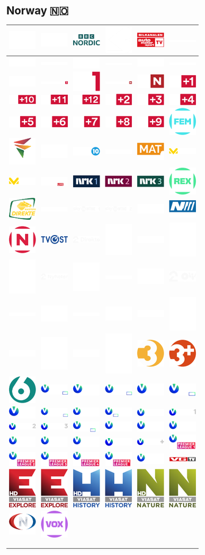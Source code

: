 # Norway 🇳🇴

| ![bbc-brit] | ![bbc-earth] | ![bbc-nordic] | ![bedehuskanalen] | ![bilkanalen-auto-motor-sport-tv] | ![c-more-first-hd-hz] |
|:---:|:---:|:---:|:---:|:---:|:---:|
| ![c-more-first-hd] | ![c-more-first-hz] | ![c-more-first] | ![c-more-series-hd-hz] | ![c-more-series-hd] | ![c-more-series-hz] |
| ![c-more-series] | ![eurosport-1-hz] | ![eurosport-1] | ![eurosport-norge-hz] | ![eurosport-norge] | ![eurosport-pluss1] |
| ![eurosport-pluss10] | ![eurosport-pluss11] | ![eurosport-pluss12] | ![eurosport-pluss2] | ![eurosport-pluss3] | ![eurosport-pluss4] |
| ![eurosport-pluss5] | ![eurosport-pluss6] | ![eurosport-pluss7] | ![eurosport-pluss8] | ![eurosport-pluss9] | ![fem] |
| ![frikanalen] | ![hits] | ![kanal10] | ![laliga-tv] | ![mat-kanalen] | ![motorvision-plus] |
| ![motorvision-tv] | ![norway-live] | ![nrk1] | ![nrk2] | ![nrk3] | ![rex] |
| ![rikstoto-direkte] | ![sf-kanalen] | ![sky-showtime-1] | ![sky-showtime-2] | ![stars] | ![tv-nord] |
| ![tv-norge] | ![tv-ost] | ![tv2-direkte-hz] | ![tv2-direkte] | ![tv2-livsstil-hz] | ![tv2-livsstil] |
| ![tv2] | ![tv2-nyheter-hz] | ![tv2-nyheter] | ![tv2-nyhetskanalen-hz] | ![tv2-nyhetskanalen] | ![tv2-oiii] |
| ![tv2-sport-premium-hz] | ![tv2-sport-premium] | ![tv2-sport-premium2-hz] | ![tv2-sport-premium2] | ![tv2-sport1-hz] | ![tv2-sport1] |
| ![tv2-sport2-hz] | ![tv2-sport2] | ![tv2-zebra-hz] | ![tv2-zebra] | ![tv3] | ![tv3-plus] |
| ![tv6] | ![v-film-action-hd] | ![v-film-action] | ![v-film-family-hd] | ![v-film-family] | ![v-film-hits-hd] |
| ![v-film-hits] | ![v-film-premiere-hd] | ![v-film-premiere] | ![v-series-hd] | ![v-series] | ![v-sport-1] |
| ![v-sport-2] | ![v-sport-3] | ![v-sport-golf-hd] | ![v-sport-golf] | ![v-sport-live-1] | ![v-sport-live-2] |
| ![v-sport-live-3] | ![v-sport-live-4] | ![v-sport-live-5] | ![v-sport] | ![v-sport-plus] | ![v-sport-premier-league-1] |
| ![v-sport-premier-league-2] | ![v-sport-premier-league-3] | ![v-sport-premier-league-4] | ![v-sport-premier-league] | ![v-sport-ultrahd] | ![vg-tv] |
| ![viasat-explore-hd] | ![viasat-explore] | ![viasat-history-hd] | ![viasat-history] | ![viasat-nature-hd] | ![viasat-nature] |
| ![visjon-norge] | ![vox] | ![space] | ![space] | ![space] | ![space] |
| ![space] | ![space] | ![space] | ![space] | ![space] | ![space] |


[bbc-brit]:bbc-brit-no.png
[bbc-earth]:bbc-earth-no.png
[bbc-nordic]:bbc-nordic-no.png
[bedehuskanalen]:bedehuskanalen-no.png
[bilkanalen-auto-motor-sport-tv]:bilkanalen-auto-motor-sport-tv-no.png
[c-more-first-hd-hz]:c-more-first-hd-hz-no.png
[c-more-first-hd]:c-more-first-hd-no.png
[c-more-first-hz]:c-more-first-hz-no.png
[c-more-first]:c-more-first-no.png
[c-more-series-hd-hz]:c-more-series-hd-hz-no.png
[c-more-series-hd]:c-more-series-hd-no.png
[c-more-series-hz]:c-more-series-hz-no.png
[c-more-series]:c-more-series-no.png
[eurosport-1-hz]:eurosport-1-hz-no.png
[eurosport-1]:eurosport-1-no.png
[eurosport-norge-hz]:eurosport-norge-hz-no.png
[eurosport-norge]:eurosport-norge-no.png
[eurosport-pluss1]:eurosport-pluss1-no.png
[eurosport-pluss10]:eurosport-pluss10-no.png
[eurosport-pluss11]:eurosport-pluss11-no.png
[eurosport-pluss12]:eurosport-pluss12-no.png
[eurosport-pluss2]:eurosport-pluss2-no.png
[eurosport-pluss3]:eurosport-pluss3-no.png
[eurosport-pluss4]:eurosport-pluss4-no.png
[eurosport-pluss5]:eurosport-pluss5-no.png
[eurosport-pluss6]:eurosport-pluss6-no.png
[eurosport-pluss7]:eurosport-pluss7-no.png
[eurosport-pluss8]:eurosport-pluss8-no.png
[eurosport-pluss9]:eurosport-pluss9-no.png
[fem]:fem-no.png
[frikanalen]:frikanalen-no.png
[hits]:hits-no.png
[kanal10]:kanal10-no.png
[laliga-tv]:laliga-tv-no.png
[mat-kanalen]:mat-kanalen-no.png
[motorvision-plus]:motorvision-plus-no.png
[motorvision-tv]:motorvision-tv-no.png
[norway-live]:norway-live-no.png
[nrk1]:nrk1-no.png
[nrk2]:nrk2-no.png
[nrk3]:nrk3-no.png
[rex]:rex-no.png
[rikstoto-direkte]:rikstoto-direkte-no.png
[sf-kanalen]:sf-kanalen-no.png
[sky-showtime-1]:sky-showtime-1-no.png
[sky-showtime-2]:sky-showtime-2-no.png
[stars]:stars-no.png
[tv-nord]:tv-nord-no.png
[tv-norge]:tv-norge-no.png
[tv-ost]:tv-ost-no.png
[tv2-direkte-hz]:tv2-direkte-hz-no.png
[tv2-direkte]:tv2-direkte-no.png
[tv2-livsstil-hz]:tv2-livsstil-hz-no.png
[tv2-livsstil]:tv2-livsstil-no.png
[tv2]:tv2-no.png
[tv2-nyheter-hz]:tv2-nyheter-hz-no.png
[tv2-nyheter]:tv2-nyheter-no.png
[tv2-nyhetskanalen-hz]:tv2-nyhetskanalen-hz-no.png
[tv2-nyhetskanalen]:tv2-nyhetskanalen-no.png
[tv2-oiii]:tv2-oiii-no.png
[tv2-sport-premium-hz]:tv2-sport-premium-hz-no.png
[tv2-sport-premium]:tv2-sport-premium-no.png
[tv2-sport-premium2-hz]:tv2-sport-premium2-hz-no.png
[tv2-sport-premium2]:tv2-sport-premium2-no.png
[tv2-sport1-hz]:tv2-sport1-hz-no.png
[tv2-sport1]:tv2-sport1-no.png
[tv2-sport2-hz]:tv2-sport2-hz-no.png
[tv2-sport2]:tv2-sport2-no.png
[tv2-zebra-hz]:tv2-zebra-hz-no.png
[tv2-zebra]:tv2-zebra-no.png
[tv3]:tv3-no.png
[tv3-plus]:tv3-plus-no.png
[tv6]:tv6-no.png
[v-film-action-hd]:v-film-action-hd-no.png
[v-film-action]:v-film-action-no.png
[v-film-family-hd]:v-film-family-hd-no.png
[v-film-family]:v-film-family-no.png
[v-film-hits-hd]:v-film-hits-hd-no.png
[v-film-hits]:v-film-hits-no.png
[v-film-premiere-hd]:v-film-premiere-hd-no.png
[v-film-premiere]:v-film-premiere-no.png
[v-series-hd]:v-series-hd-no.png
[v-series]:v-series-no.png
[v-sport-1]:v-sport-1-no.png
[v-sport-2]:v-sport-2-no.png
[v-sport-3]:v-sport-3-no.png
[v-sport-golf-hd]:v-sport-golf-hd-no.png
[v-sport-golf]:v-sport-golf-no.png
[v-sport-live-1]:v-sport-live-1-no.png
[v-sport-live-2]:v-sport-live-2-no.png
[v-sport-live-3]:v-sport-live-3-no.png
[v-sport-live-4]:v-sport-live-4-no.png
[v-sport-live-5]:v-sport-live-5-no.png
[v-sport]:v-sport-no.png
[v-sport-plus]:v-sport-plus-no.png
[v-sport-premier-league-1]:v-sport-premier-league-1-no.png
[v-sport-premier-league-2]:v-sport-premier-league-2-no.png
[v-sport-premier-league-3]:v-sport-premier-league-3-no.png
[v-sport-premier-league-4]:v-sport-premier-league-4-no.png
[v-sport-premier-league]:v-sport-premier-league-no.png
[v-sport-ultrahd]:v-sport-ultrahd-no.png
[vg-tv]:vg-tv-no.png
[viasat-explore-hd]:viasat-explore-hd-no.png
[viasat-explore]:viasat-explore-no.png
[viasat-history-hd]:viasat-history-hd-no.png
[viasat-history]:viasat-history-no.png
[viasat-nature-hd]:viasat-nature-hd-no.png
[viasat-nature]:viasat-nature-no.png
[visjon-norge]:visjon-norge-no.png
[vox]:vox-no.png

[space]:../../../misc/space-1500.png "Space"

